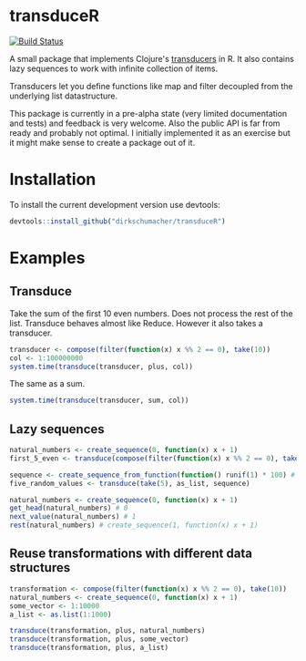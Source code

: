 # transduceR
[![Build Status](https://travis-ci.org/dirkschumacher/transduceR.png?branch=master)](https://travis-ci.org/dirkschumacher/transduceR)

A small package that implements Clojure's [transducers](http://blog.cognitect.com/blog/2014/8/6/transducers-are-coming) in R. It also contains lazy sequences to work with infinite collection of items. 

Transducers let you define functions like map and filter decoupled from the underlying list datastructure. 

This package is currently in a pre-alpha state (very limited documentation and tests) and feedback is very welcome. Also the public API is far from ready and probably not optimal. I initially implemented it as an exercise but it might make sense to create a package out of it.

# Installation

To install the current development version use devtools:

```R 
devtools::install_github("dirkschumacher/transduceR")
```

# Examples

## Transduce 
Take the sum of the first 10 even numbers. Does not process the rest of the list.
Transduce behaves almost like Reduce. However it also takes a transducer.

```R 
transducer <- compose(filter(function(x) x %% 2 == 0), take(10))
col <- 1:100000000
system.time(transduce(transducer, plus, col))
```

The same as a sum.

```R 
system.time(transduce(transducer, sum, col))
```

## Lazy sequences 

```R 
natural_numbers <- create_sequence(0, function(x) x + 1) 
first_5_even <- transduce(compose(filter(function(x) x %% 2 == 0), take(5)), as_list, natural_numbers)
```

```R 
sequence <- create_sequence_from_function(function() runif(1) * 100) # infinite random numbers
five_random_values <- transduce(take(5), as_list, sequence)
```

```R 
natural_numbers <- create_sequence(0, function(x) x + 1) 
get_head(natural_numbers) # 0
next_value(natural_numbers) # 1
rest(natural_numbers) # create_sequence(1, function(x) x + 1)
```

## Reuse transformations with different data structures
```R 
transformation <- compose(filter(function(x) x %% 2 == 0), take(10))
natural_numbers <- create_sequence(0, function(x) x + 1) 
some_vector <- 1:10000
a_list <- as.list(1:1000)

transduce(transformation, plus, natural_numbers)
transduce(transformation, plus, some_vector)
transduce(transformation, plus, a_list)
```



